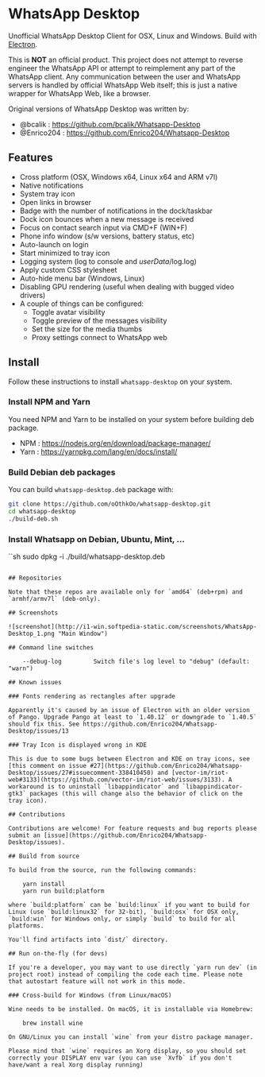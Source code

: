 # WhatsApp Desktop

Unofficial WhatsApp Desktop Client for OSX, Linux and Windows. Build with [Electron](http://electron.atom.io/).  

This is **NOT** an official product. This project does not attempt to reverse engineer the WhatsApp API or attempt to reimplement any part of the WhatsApp client. Any communication between the user and WhatsApp servers is handled by official WhatsApp Web itself; this is just a native wrapper for WhatsApp Web, like a browser.

Original versions of WhatsApp Desktop was written by:
* @bcalik : https://github.com/bcalik/Whatsapp-Desktop
* @Enrico204 : https://github.com/Enrico204/Whatsapp-Desktop

## Features

* Cross platform (OSX, Windows x64, Linux x64 and ARM v7l)
* Native notifications
* System tray icon
* Open links in browser
* Badge with the number of notifications in the dock/taskbar
* Dock icon bounces when a new message is received
* Focus on contact search input via CMD+F (WIN+F)
* Phone info window (s/w versions, battery status, etc)
* Auto-launch on login
* Start minimized to tray icon
* Logging system (log to console and *userData*/log.log)
* Apply custom CSS stylesheet
* Auto-hide menu bar (Windows, Linux)
* Disabling GPU rendering (useful when dealing with bugged video drivers)
* A couple of things can be configured:
  * Toggle avatar visibility
  * Toggle preview of the messages visibility
  * Set the size for the media thumbs
  * Proxy settings connect to WhatsApp web

## Install

Follow these instructions to install `whatsapp-desktop` on your system.

### Install NPM and Yarn

You need NPM and Yarn to be installed on your system before building deb package.

* NPM  : https://nodejs.org/en/download/package-manager/
* Yarn : https://yarnpkg.com/lang/en/docs/install/

### Build Debian deb packages

You can build `whatsapp-desktop.deb` package with:

```sh
git clone https://github.com/oOthkOo/whatsapp-desktop.git
cd whatsapp-desktop
./build-deb.sh
```

### Install Whatsapp on Debian, Ubuntu, Mint, ...

``sh
sudo dpkg -i ./build/whatsapp-desktop.deb
```

## Repositories

Note that these repos are available only for `amd64` (deb+rpm) and `armhf/armv7l` (deb-only).

## Screenshots

![screenshot](http://i1-win.softpedia-static.com/screenshots/WhatsApp-Desktop_1.png "Main Window")

## Command line switches

    --debug-log         Switch file's log level to "debug" (default: "warn")

## Known issues

### Fonts rendering as rectangles after upgrade

Apparently it's caused by an issue of Electron with an older version of Pango. Upgrade Pango at least to `1.40.12` or downgrade to `1.40.5` should fix this. See https://github.com/Enrico204/Whatsapp-Desktop/issues/13

### Tray Icon is displayed wrong in KDE

This is due to some bugs between Electron and KDE on tray icons, see [this comment on issue #27](https://github.com/Enrico204/Whatsapp-Desktop/issues/27#issuecomment-338410450) and [vector-im/riot-web#3133](https://github.com/vector-im/riot-web/issues/3133). A workaround is to uninstall `libappindicator` and `libappindicator-gtk3` packages (this will change also the behavior of click on the tray icon).

## Contributions

Contributions are welcome! For feature requests and bug reports please submit an [issue](https://github.com/Enrico204/Whatsapp-Desktop/issues).

## Build from source

To build from the source, run the following commands:

    yarn install
    yarn run build:platform

where `build:platform` can be `build:linux` if you want to build for Linux (use `build:linux32` for 32-bit), `build:osx` for OSX only, `build:win` for Windows only, or simply `build` to build for all platforms.

You'll find artifacts into `dist/` directory.

## Run on-the-fly (for devs)

If you're a developer, you may want to use directly `yarn run dev` (in project root) instead of compiling the code each time. Please note that autostart feature will not work in this mode.

### Cross-build for Windows (from Linux/macOS)

Wine needs to be installed. On macOS, it is installable via Homebrew:  

    brew install wine

On GNU/Linux you can install `wine` from your distro package manager.

Please mind that `wine` requires an Xorg display, so you should set correctly your DISPLAY env var (you can use `Xvfb` if you don't have/want a real Xorg display running)
